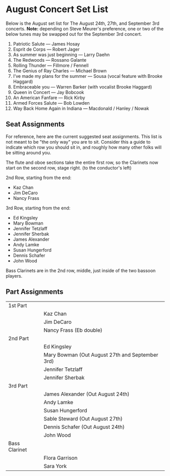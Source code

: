 # August Concert Set List

Below is the August set list for The August 24th, 27th, and September 3rd concerts. **Note:** depending on Steve Meurer's preference, one or two of the
below tunes may be swapped out for the September 3rd concert.

1. Patriotic Salute — James Hosay
2. Esprit de Corps — Robert Jager
3. As summer was just beginning — Larry Daehn
4. The Redwoods — Rossano Galante
5. Rolling Thunder — Fillmore / Fennell
6. The Genius of Ray Charles — Michael Brown
7. I’ve made my plans for the summer — Sousa (vocal feature with Brooke Haggard)
8. Embraceable you — Warren Barker (with vocalist Brooke Haggard)
9. Queen in Concert — Jay Bobcook
10. An American Fanfare — Rick Kirby
11. Armed Forces Salute — Bob Lowden
12. Way Back Home Again in Indiana — Macdonald / Hanley / Nowak

## Seat Assignments

For reference, here are the current suggested seat assignments. This list
is not meant to be "the only way" you are to sit. Consider this a guide
to indicate which row you should sit in, and roughly how many other folks
will be sitting around you.

The flute and oboe sections take the entire first row, so the Clarinets now
start on the second row, stage right. (to the conductor's left)

2nd Row, starting from the end:

- Kaz Chan
- Jim DeCaro
- Nancy Frass

3rd Row, starting from the end:

- Ed Kingsley
- Mary Bowman
- Jennifer Tetzlaff
- Jennifer Sherbak
- James Alexander
- Andy Lamke
- Susan Hungerford
- Dennis Schafer
- John Wood

Bass Clarinets are in the 2nd row, middle, just inside of the
two bassoon players.

## Part Assignments

|               |                                                 |
| ------------- | ----------------------------------------------- |
| 1st Part      |                                                 |
|               | Kaz Chan                                        |
|               | Jim DeCaro                                      |
|               | Nancy Frass (Eb double)                         |
| 2nd Part      |                                                 |
|               | Ed Kingsley                                     |
|               | Mary Bowman (Out August 27th and September 3rd) |
|               | Jennifer Tetzlaff                               |
|               | Jennifer Sherbak                                |
| 3rd Part      |                                                 |
|               | James Alexander (Out August 24th)               |
|               | Andy Lamke                                      |
|               | Susan Hungerford                                |
|               | Sable Steward (Out August 27th)                 |
|               | Dennis Schafer (Out August 24th)                |
|               | John Wood                                       |
| Bass Clarinet |                                                 |
|               | Flora Garrison                                  |
|               | Sara York                                       |
